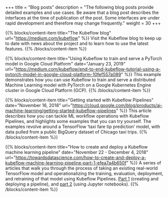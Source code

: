 +++
title = "Blog posts"
description = "The following blog posts provide detailed examples and use cases. Be aware that
a blog post describes the interfaces at the time of publication of the post.
Some interfaces are under rapid development and therefore may change frequently."
weight = 30
+++

{{% blocks/content-item title="The Kubeflow blog"
  url="https://medium.com/kubeflow" %}}
Visit the Kubeflow blog to keep up to date with news about the project and to
learn how to use the latest features.
{{% /blocks/content-item %}}

{{% blocks/content-item title="Using Kubeflow to train and serve a PyTorch model in Google Cloud Platform"
  date="January 23, 2019"
  url="https://medium.com/kubeflow/end-to-end-kubeflow-tutorial-using-a-pytorch-model-in-google-cloud-platform-10fef557a089" %}}
This example demonstrates how you can use Kubeflow to train and serve a
distributed Machine Learning model with PyTorch on a Google Kubernetes Engine
cluster in Google Cloud Platform (GCP).
{{% /blocks/content-item %}}


{{% blocks/content-item title="Getting started with Kubeflow Pipelines"
  date="November 16, 2018"
  url="https://cloud.google.com/blog/products/ai-machine-learning/getting-started-kubeflow-pipelines" %}}
This article describes how you can tackle ML workflow operations with
Kubeflow Pipelines, and highlights some examples that you can try
yourself. The examples revolve around a TensorFlow ‘taxi fare tip prediction’
model, with data pulled from a public BigQuery dataset of Chicago taxi trips.
{{% /blocks/content-item %}}

{{% blocks/content-item title="How to create and deploy a Kubeflow machine learning pipeline"
  date="November 22 - December 4, 2018"
  url="https://towardsdatascience.com/how-to-create-and-deploy-a-kubeflow-machine-learning-pipeline-part-1-efea7a4b650f" %}}
 A series of articles that walk you through the process of taking an existing
 real-world TensorFlow model and operationalizing the training, evaluation,
 deployment, and retraining of that model using Kubeflow Pipelines.
 [Part 1](https://towardsdatascience.com/how-to-create-and-deploy-a-kubeflow-machine-learning-pipeline-part-1-efea7a4b650f)
 (creating and deploying a pipeline), and
 [part 2](https://towardsdatascience.com/how-to-deploy-jupyter-notebooks-as-components-of-a-kubeflow-ml-pipeline-part-2-b1df77f4e5b3)
 (using Jupyter notebooks).
{{% /blocks/content-item %}}
